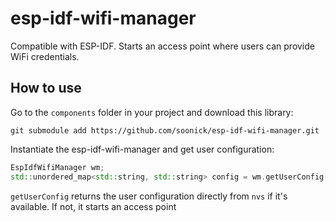 # esp-idf-wifi-manager

Compatible with ESP-IDF. Starts an access point where users can provide WiFi credentials.

## How to use

Go to the `components` folder in your project and download this library:

```
git submodule add https://github.com/soonick/esp-idf-wifi-manager.git
```

Instantiate the esp-idf-wifi-manager and get user configuration:

```cpp
EspIdfWifiManager wm;
std::unordered_map<std::string, std::string> config = wm.getUserConfig();
```

`getUserConfig` returns the user configuration directly from `nvs` if it's available. If not, it starts an access point
